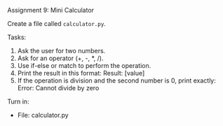 Assignment 9: Mini Calculator

Create a file called `calculator.py`.

Tasks:
1. Ask the user for two numbers.
2. Ask for an operator (+, -, *, /).
3. Use if-else or match to perform the operation.
4. Print the result in this format:
   Result: [value]
5. If the operation is division and the second number is 0, print exactly:
   Error: Cannot divide by zero

Turn in:
- File: calculator.py
